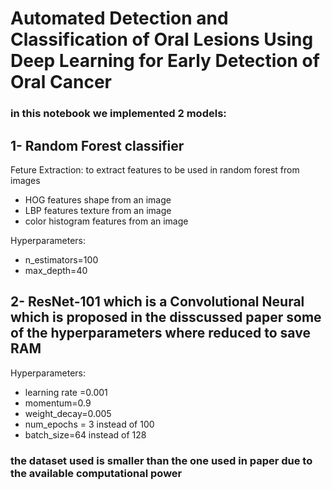 # Automated Detection and Classification of Oral Lesions Using Deep Learning for Early Detection of Oral Cancer
### in this notebook we implemented 2 models:

## 1- Random Forest classifier
Feture Extraction:  to extract features to be used in random forest from images
-  HOG features shape from an image
-   LBP features texture from an image
-   color histogram features from an image
  
Hyperparameters: 
- n_estimators=100
- max_depth=40


## 2-  ResNet-101 which is a Convolutional Neural which is proposed in the disscussed paper some of the hyperparameters where reduced to save RAM
Hyperparameters: 
- learning rate =0.001
- momentum=0.9
- weight_decay=0.005
- num_epochs = 3 instead of 100 
- batch_size=64 instead of 128
### the dataset used is smaller than the one used in paper due to the available computational power
